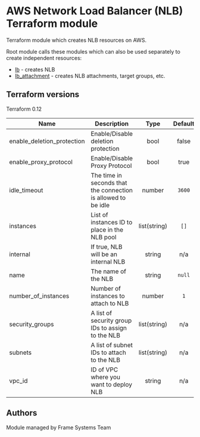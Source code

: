 # AWS Network Load Balancer (NLB) Terraform module

Terraform module which creates NLB resources on AWS.

Root module calls these modules which can also be used separately to create independent resources:

* [lb](https://github.com/mainframe2/terraform-aws-lb/tree/master/modules/lb) - creates NLB
* [lb_attachment](https://github.com/mainframe2/terraform-aws-lb/tree/master/modules/lb_attachment) - creates NLB attachments, target groups, etc.

## Terraform versions

Terraform 0.12

| Name | Description | Type | Default | Required |
|------|-------------|:----:|:-----:|:-----:|
| enable_deletion_protection | Enable/Disable deletion protection | bool | false | no |
| enable_proxy_protocol | Enable/Disable Proxy Protocol | bool | true | no |
| idle\_timeout | The time in seconds that the connection is allowed to be idle | number | `3600` | no |
| instances | List of instances ID to place in the NLB pool | list(string) | `[]` | no |
| internal | If true, NLB will be an internal NLB | string | n/a | yes |
| name | The name of the NLB | string | `null` | yes |
| number\_of\_instances | Number of instances to attach to NLB | number | `1` | no |
| security\_groups | A list of security group IDs to assign to the NLB | list(string) | n/a | yes |
| subnets | A list of subnet IDs to attach to the NLB | list(string) | n/a | yes |
| vpc_id | ID of VPC where you want to deploy NLB | string | n/a | yes |


## Authors

Module managed by Frame Systems Team

